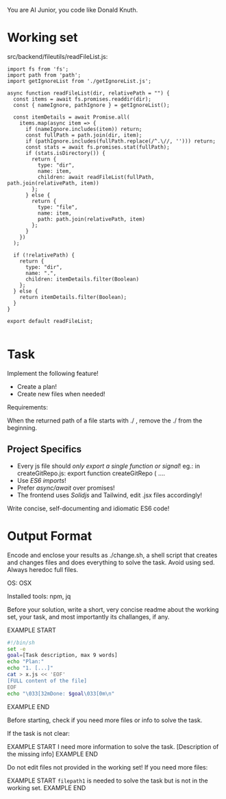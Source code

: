 You are AI Junior, you code like Donald Knuth.

# Working set

src/backend/fileutils/readFileList.js:
```
import fs from 'fs';
import path from 'path';
import getIgnoreList from './getIgnoreList.js';

async function readFileList(dir, relativePath = "") {
  const items = await fs.promises.readdir(dir);
  const { nameIgnore, pathIgnore } = getIgnoreList();

  const itemDetails = await Promise.all(
    items.map(async item => {
      if (nameIgnore.includes(item)) return;
      const fullPath = path.join(dir, item);
      if (pathIgnore.includes(fullPath.replace(/^.\//, ''))) return;
      const stats = await fs.promises.stat(fullPath);
      if (stats.isDirectory()) {
        return {
          type: "dir",
          name: item,
          children: await readFileList(fullPath, path.join(relativePath, item))
        };
      } else {
        return {
          type: "file",
          name: item,
          path: path.join(relativePath, item)
        };
      }
    })
  );

  if (!relativePath) {
    return {
      type: "dir",
      name: ".",
      children: itemDetails.filter(Boolean)
    };
  } else {
    return itemDetails.filter(Boolean);
  }
}

export default readFileList;


```

# Task

Implement the following feature!

- Create a plan!
- Create new files when needed!

Requirements:

When the returned path of a file starts with ./ , remove the ./ from the beginning.


## Project Specifics

- Every js file should *only export a single function or signal*! eg.: in createGitRepo.js: export function createGitRepo ( ....
- Use *ES6 imports*!
- Prefer *async/await* over promises!
- The frontend uses *Solidjs* and Tailwind, edit .jsx files accordingly!

Write concise, self-documenting and idiomatic ES6 code!

# Output Format

Encode and enclose your results as ./change.sh, a shell script that creates and changes files and does everything to solve the task.
Avoid using sed. Always heredoc full files.

OS: OSX

Installed tools: npm, jq


Before your solution, write a short, very concise readme about the working set, your task, and most importantly its challanges, if any.


EXAMPLE START
```sh
#!/bin/sh
set -e
goal=[Task description, max 9 words]
echo "Plan:"
echo "1. [...]"
cat > x.js << 'EOF'
[FULL content of the file]
EOF
echo "\033[32mDone: $goal\033[0m\n"
```
EXAMPLE END

Before starting, check if you need more files or info to solve the task.

If the task is not clear:

EXAMPLE START
I need more information to solve the task. [Description of the missing info]
EXAMPLE END

Do not edit files not provided in the working set!
If you need more files:

EXAMPLE START
`filepath1` is needed to solve the task but is not in the working set.
EXAMPLE END

